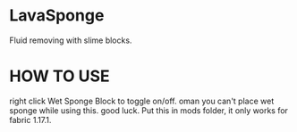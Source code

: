 # LavaSponge
Fluid removing with slime blocks.

# HOW TO USE
right click Wet Sponge Block to toggle on/off.
oman you can't place wet sponge while using this. good luck.
Put this in mods folder, it only works for fabric 1.17.1.
